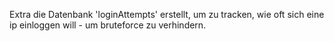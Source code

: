Extra die Datenbank 'loginAttempts' erstellt, um zu tracken, wie oft sich eine ip einloggen will - um bruteforce zu verhindern.